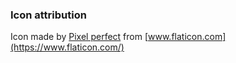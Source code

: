 ### Icon attribution
  Icon made by [Pixel perfect](https://www.flaticon.com/authors/pixel-perfect) from [www.flaticon.com](https://www.flaticon.com/)
